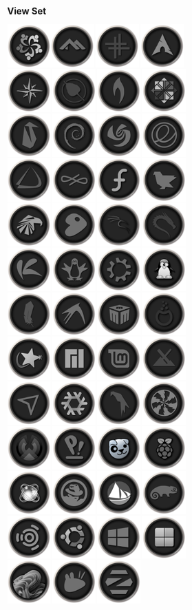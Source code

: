## View Set

<img src="Ring_256/Alma.png" alt="Github Project" style="width:20%;"><img src="Ring_256/Alpine.png" alt="Github Project" style="width:20%;"> 
<img src="Ring_256/Antix.png" alt="Github Project" style="width:20%;"> 
<img src="Ring_256/Arch.png" alt="Github Project" style="width:20%;"> 
<img src="Ring_256/Bluestar.png" alt="Github Project" style="width:20%;"> 
<img src="Ring_256/Bodhi.png" alt="Github Project" style="width:20%;"> 
<img src="Ring_256/Bunsenlabs.png" alt="Github Project" style="width:20%;"> 
<img src="Ring_256/CentOS.png" alt="Github Project" style="width:20%;"> 
<img src="Ring_256/Clear.png" alt="Github Project" style="width:20%;"> 
<img src="Ring_256/Debian.png" alt="Github Project" style="width:20%;"> 
<img src="Ring_256/Deepin.png" alt="Github Project" style="width:20%;"> 
<img src="Ring_256/Elementary.png" alt="Github Project" style="width:20%;"> 
<img src="Ring_256/Endeavour.png" alt="Github Project" style="width:20%;"> 
<img src="Ring_256/Endless.png" alt="Github Project" style="width:20%;"> 
<img src="Ring_256/Fedora.png" alt="Github Project" style="width:20%;"> 
<img src="Ring_256/Feren.png" alt="Github Project" style="width:20%;"> 
<img src="Ring_256/Garuda.png" alt="Github Project" style="width:20%;"> 
<img src="Ring_256/Gentoo.png" alt="Github Project" style="width:20%;"> 
<img src="Ring_256/Kali.png" alt="Github Project" style="width:20%;"> 
<img src="Ring_256/Kali_Alt.png" alt="Github Project" style="width:20%;"> 
<img src="Ring_256/Kaos.png" alt="Github Project" style="width:20%;"> 
<img src="Ring_256/Knoppix.png" alt="Github Project" style="width:20%;"> 
<img src="Ring_256/Kubuntu.png" alt="Github Project" style="width:20%;"> 
<img src="Ring_256/Linux.png" alt="Github Project" style="width:20%;"> 
<img src="Ring_256/Lite.png" alt="Github Project" style="width:20%;"> 
<img src="Ring_256/Lubuntu.png" alt="Github Project" style="width:20%;"> 
<img src="Ring_256/Mabox.png" alt="Github Project" style="width:20%;"> 
<img src="Ring_256/Mageia.png" alt="Github Project" style="width:20%;"> 
<img src="Ring_256/Mandriva.png" alt="Github Project" style="width:20%;"> 
<img src="Ring_256/Manjaro.png" alt="Github Project" style="width:20%;"> 
<img src="Ring_256/Mint.png" alt="Github Project" style="width:20%;"> 
<img src="Ring_256/MX.png" alt="Github Project" style="width:20%;"> 
<img src="Ring_256/Netrunner.png" alt="Github Project" style="width:20%;"> 
<img src="Ring_256/Nixos.png" alt="Github Project" style="width:20%;"> 
<img src="Ring_256/Parrot.png" alt="Github Project" style="width:20%;"> 
<img src="Ring_256/Peppermint.png" alt="Github Project" style="width:20%;"> 
<img src="Ring_256/Phoenix.png" alt="Github Project" style="width:20%;"> 
<img src="Ring_256/Pop.png" alt="Github Project" style="width:20%;"> 
<img src="Ring_256/Puppy.png" alt="Github Project" style="width:20%;"> 
<img src="Ring_256/Raspios.png" alt="Github Project" style="width:20%;"> 
<img src="Ring_256/ReactOS.png" alt="Github Project" style="width:20%;"> 
<img src="Ring_256/RedHat.png" alt="Github Project" style="width:20%;"> 
<img src="Ring_256/Solus.png" alt="Github Project" style="width:20%;"> 
<img src="Ring_256/Suse.png" alt="Github Project" style="width:20%;"> 
<img src="Ring_256/Ubuntu_Studio.png" alt="Github Project" style="width:20%;"> 
<img src="Ring_256/Ubuntu.png" alt="Github Project" style="width:20%;"> 
<img src="Ring_256/Windows10.png" alt="Github Project" style="width:20%;"> 
<img src="Ring_256/Windows.png" alt="Github Project" style="width:20%;"> 
<img src="Ring_256/Windows11.png" alt="Github Project" style="width:20%;"> 
<img src="Ring_256/Xubuntu.png" alt="Github Project" style="width:20%;"> 
<img src="Ring_256/Zorin.png" alt="Github Project" style="width:20%;"> 
